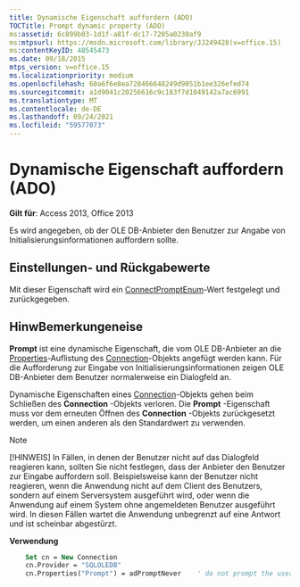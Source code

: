 ```yaml
---
title: Dynamische Eigenschaft auffordern (ADO)
TOCTitle: Prompt dynamic property (ADO)
ms:assetid: 6c899b03-1d1f-a81f-dc17-7205a0230af9
ms:mtpsurl: https://msdn.microsoft.com/library/JJ249428(v=office.15)
ms:contentKeyID: 48545473
ms.date: 09/18/2015
mtps_version: v=office.15
ms.localizationpriority: medium
ms.openlocfilehash: 60a6f6e8ea728466648249d9851b1ee326efed74
ms.sourcegitcommit: a1d9041c20256616c9c183f7d1049142a7ac6991
ms.translationtype: MT
ms.contentlocale: de-DE
ms.lasthandoff: 09/24/2021
ms.locfileid: "59577073"
---
```

# <a name="prompt-dynamic-property-ado"></a>Dynamische Eigenschaft auffordern (ADO)

**Gilt für**: Access 2013, Office 2013

Es wird angegeben, ob der OLE DB-Anbieter den Benutzer zur Angabe von Initialisierungsinformationen auffordern sollte.

## <a name="settings-and-return-values"></a>Einstellungen- und Rückgabewerte

Mit dieser Eigenschaft wird ein [ConnectPromptEnum](connectpromptenum.md)-Wert festgelegt und zurückgegeben.

## <a name="remarks"></a>HinwBemerkungeneise

**Prompt** ist eine dynamische Eigenschaft, die vom OLE DB-Anbieter an die [Properties](connection-object-ado.md)-Auflistung des [Connection](properties-collection-ado.md)-Objekts angefügt werden kann. Für die Aufforderung zur Eingabe von Initialisierungsinformationen zeigen OLE DB-Anbieter dem Benutzer normalerweise ein Dialogfeld an.

Dynamische Eigenschaften eines [Connection](connection-object-ado.md)-Objekts gehen beim Schließen des **Connection** -Objekts verloren. Die **Prompt** -Eigenschaft muss vor dem erneuten Öffnen des **Connection** -Objekts zurückgesetzt werden, um einen anderen als den Standardwert zu verwenden.

> [!NOTE]
> [!HINWEIS] In Fällen, in denen der Benutzer nicht auf das Dialogfeld reagieren kann, sollten Sie nicht festlegen, dass der Anbieter den Benutzer zur Eingabe auffordern soll. Beispielsweise kann der Benutzer nicht reagieren, wenn die Anwendung nicht auf dem Client des Benutzers, sondern auf einem Serversystem ausgeführt wird, oder wenn die Anwendung auf einem System ohne angemeldeten Benutzer ausgeführt wird. In diesen Fällen wartet die Anwendung unbegrenzt auf eine Antwort und ist scheinbar abgestürzt.

**Verwendung**

```vb
    Set cn = New Connection
    cn.Provider = "SQLOLEDB"
    cn.Properties("Prompt") = adPromptNever    ' do not prompt the user
```

